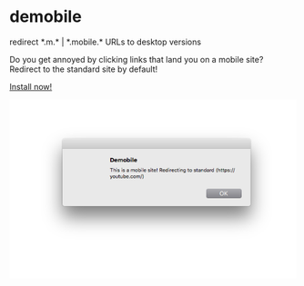 # demobile
redirect \*.m.\* | \*.mobile.\* URLs to desktop versions

Do you get annoyed by clicking links that land you on a mobile site? Redirect to the standard site by default!

[Install now!]("https://chrome.google.com/webstore/detail/poikbhnlblolailelfnhbdifkdhhmikm")

![Demobile screenshot](./demobile-yt-screenshot.png)
